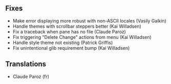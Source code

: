 
<!--
2016-12-18 meld 3.16.4
======================
-->

Fixes
-----

* Make error displaying more robust with non-ASCII locales (Vasily Galkin)
* Handle themes with scrollbar steppers better (Kai Willadsen)
* Fix a traceback when pane has no file (Claude Paroz)
* Fix triggering "Delete Change" actions from menu (Kai Willadsen)
* Handle style theme not existing (Patrick Griffis)
* Fix unintentional glib requirement bump (Kai Willadsen)

Translations
------------

* Claude Paroz (fr)
